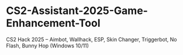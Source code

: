 # CS2-Assistant-2025-Game-Enhancement-Tool
CS2 Hack 2025 – Aimbot, Wallhack, ESP, Skin Changer, Triggerbot, No Flash, Bunny Hop (Windows 10/11)
